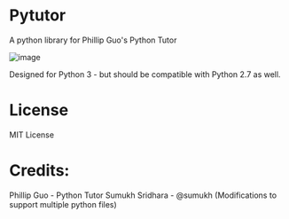 # Pytutor

A python library for Phillip Guo's Python Tutor

![image](https://cloud.githubusercontent.com/assets/882381/25778600/a8d7b6c8-32b7-11e7-8c8c-345885433cb3.png)

Designed for Python 3 - but should be compatible with Python 2.7 as well. 

# License

MIT License


# Credits:

Phillip Guo - Python Tutor
Sumukh Sridhara - @sumukh (Modifications to support multiple python files)
